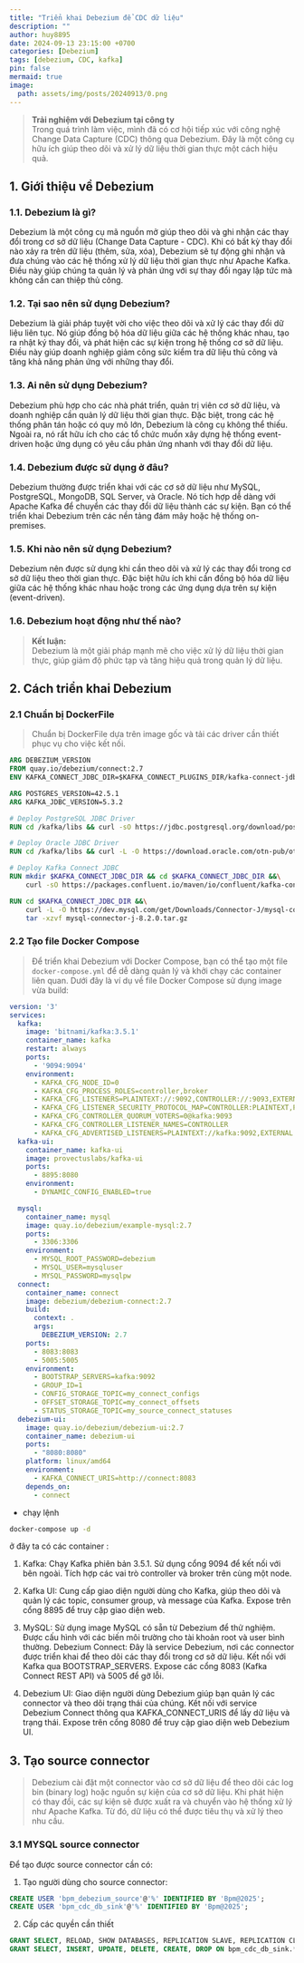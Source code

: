 ```yaml
---
title: "Triển khai Debezium để CDC dữ liệu"
description: ""
author: huy8895
date: 2024-09-13 23:15:00 +0700
categories: [Debezium]
tags: [debezium, CDC, kafka]
pin: false
mermaid: true
image:
  path: assets/img/posts/20240913/0.png
---
```


> **Trải nghiệm với Debezium tại công ty**  
> Trong quá trình làm việc, mình đã có cơ hội tiếp xúc với công nghệ Change Data Capture (CDC) thông qua Debezium. Đây là một công cụ hữu ích giúp theo dõi và xử lý dữ liệu thời gian thực một cách hiệu quả.

## 1. Giới thiệu về Debezium

### 1.1. Debezium là gì?

Debezium là một công cụ mã nguồn mở giúp theo dõi và ghi nhận các thay đổi trong cơ sở dữ liệu (Change Data Capture - CDC). Khi có bất kỳ thay đổi nào xảy ra trên dữ liệu (thêm, sửa, xóa), Debezium sẽ tự động ghi nhận và đưa chúng vào các hệ thống xử lý dữ liệu thời gian thực như Apache Kafka. Điều này giúp chúng ta quản lý và phản ứng với sự thay đổi ngay lập tức mà không cần can thiệp thủ công.

### 1.2. Tại sao nên sử dụng Debezium?

Debezium là giải pháp tuyệt vời cho việc theo dõi và xử lý các thay đổi dữ liệu liên tục. Nó giúp đồng bộ hóa dữ liệu giữa các hệ thống khác nhau, tạo ra nhật ký thay đổi, và phát hiện các sự kiện trong hệ thống cơ sở dữ liệu. Điều này giúp doanh nghiệp giảm công sức kiểm tra dữ liệu thủ công và tăng khả năng phản ứng với những thay đổi.

### 1.3. Ai nên sử dụng Debezium?

Debezium phù hợp cho các nhà phát triển, quản trị viên cơ sở dữ liệu, và doanh nghiệp cần quản lý dữ liệu thời gian thực. Đặc biệt, trong các hệ thống phân tán hoặc có quy mô lớn, Debezium là công cụ không thể thiếu. Ngoài ra, nó rất hữu ích cho các tổ chức muốn xây dựng hệ thống event-driven hoặc ứng dụng có yêu cầu phản ứng nhanh với thay đổi dữ liệu.

### 1.4. Debezium được sử dụng ở đâu?

Debezium thường được triển khai với các cơ sở dữ liệu như MySQL, PostgreSQL, MongoDB, SQL Server, và Oracle. Nó tích hợp dễ dàng với Apache Kafka để chuyển các thay đổi dữ liệu thành các sự kiện. Bạn có thể triển khai Debezium trên các nền tảng đám mây hoặc hệ thống on-premises.

### 1.5. Khi nào nên sử dụng Debezium?

Debezium nên được sử dụng khi cần theo dõi và xử lý các thay đổi trong cơ sở dữ liệu theo thời gian thực. Đặc biệt hữu ích khi cần đồng bộ hóa dữ liệu giữa các hệ thống khác nhau hoặc trong các ứng dụng dựa trên sự kiện (event-driven).

### 1.6. Debezium hoạt động như thế nào?



> **Kết luận:**  
> Debezium là một giải pháp mạnh mẽ cho việc xử lý dữ liệu thời gian thực, giúp giảm độ phức tạp và tăng hiệu quả trong quản lý dữ liệu.

## 2. Cách triển khai Debezium

### 2.1 Chuẩn bị DockerFile
> Chuẩn bị DockerFile dựa trên image gốc và tải các driver cần thiết phục vụ cho việc kết nối.

```dockerfile
ARG DEBEZIUM_VERSION
FROM quay.io/debezium/connect:2.7
ENV KAFKA_CONNECT_JDBC_DIR=$KAFKA_CONNECT_PLUGINS_DIR/kafka-connect-jdbc

ARG POSTGRES_VERSION=42.5.1
ARG KAFKA_JDBC_VERSION=5.3.2

# Deploy PostgreSQL JDBC Driver
RUN cd /kafka/libs && curl -sO https://jdbc.postgresql.org/download/postgresql-$POSTGRES_VERSION.jar

# Deploy Oracle JDBC Driver
RUN cd /kafka/libs && curl -L -O https://download.oracle.com/otn-pub/otn_software/jdbc/1921/ojdbc10.jar

# Deploy Kafka Connect JDBC
RUN mkdir $KAFKA_CONNECT_JDBC_DIR && cd $KAFKA_CONNECT_JDBC_DIR &&\
	curl -sO https://packages.confluent.io/maven/io/confluent/kafka-connect-jdbc/$KAFKA_JDBC_VERSION/kafka-connect-jdbc-$KAFKA_JDBC_VERSION.jar

RUN cd $KAFKA_CONNECT_JDBC_DIR &&\
    curl -L -O https://dev.mysql.com/get/Downloads/Connector-J/mysql-connector-j-8.2.0.tar.gz &&  \
    tar -xzvf mysql-connector-j-8.2.0.tar.gz
```

### 2.2 Tạo file Docker Compose

> Để triển khai Debezium với Docker Compose, bạn có thể tạo một file `docker-compose.yml` để dễ dàng quản lý và khởi chạy các container liên quan. Dưới đây là ví dụ về file Docker Compose sử dụng image vừa build:

```yaml
version: '3'
services:
  kafka:
    image: 'bitnami/kafka:3.5.1'
    container_name: kafka
    restart: always
    ports:
      - '9094:9094'
    environment:
      - KAFKA_CFG_NODE_ID=0
      - KAFKA_CFG_PROCESS_ROLES=controller,broker
      - KAFKA_CFG_LISTENERS=PLAINTEXT://:9092,CONTROLLER://:9093,EXTERNAL://:9094
      - KAFKA_CFG_LISTENER_SECURITY_PROTOCOL_MAP=CONTROLLER:PLAINTEXT,PLAINTEXT:PLAINTEXT,EXTERNAL:PLAINTEXT
      - KAFKA_CFG_CONTROLLER_QUORUM_VOTERS=0@kafka:9093
      - KAFKA_CFG_CONTROLLER_LISTENER_NAMES=CONTROLLER
      - KAFKA_CFG_ADVERTISED_LISTENERS=PLAINTEXT://kafka:9092,EXTERNAL://localhost:9094
  kafka-ui:
    container_name: kafka-ui
    image: provectuslabs/kafka-ui
    ports:
      - 8895:8080
    environment:
      - DYNAMIC_CONFIG_ENABLED=true

  mysql:
    container_name: mysql
    image: quay.io/debezium/example-mysql:2.7
    ports:
      - 3306:3306
    environment:
      - MYSQL_ROOT_PASSWORD=debezium
      - MYSQL_USER=mysqluser
      - MYSQL_PASSWORD=mysqlpw
  connect:
    container_name: connect
    image: debezium/debezium-connect:2.7
    build:
      context: .
      args:
        DEBEZIUM_VERSION: 2.7
    ports:
      - 8083:8083
      - 5005:5005
    environment:
      - BOOTSTRAP_SERVERS=kafka:9092
      - GROUP_ID=1
      - CONFIG_STORAGE_TOPIC=my_connect_configs
      - OFFSET_STORAGE_TOPIC=my_connect_offsets
      - STATUS_STORAGE_TOPIC=my_source_connect_statuses
  debezium-ui:
    image: quay.io/debezium/debezium-ui:2.7
    container_name: debezium-ui
    ports:
      - "8080:8080"
    platform: linux/amd64
    environment:
      - KAFKA_CONNECT_URIS=http://connect:8083
    depends_on:
      - connect
```

- chạy lệnh 

```bash
docker-compose up -d
```

ở đây ta có các container :

1. Kafka: Chạy Kafka phiên bản 3.5.1. Sử dụng cổng 9094 để kết nối với bên ngoài.
Tích hợp các vai trò controller và broker trên cùng một node.

2. Kafka UI: Cung cấp giao diện người dùng cho Kafka, giúp theo dõi và quản lý các topic, consumer group, và message của Kafka.
Expose trên cổng 8895 để truy cập giao diện web.

3. MySQL: Sử dụng image MySQL có sẵn từ Debezium để thử nghiệm.
Được cấu hình với các biến môi trường cho tài khoản root và user bình thường.
Debezium Connect: Đây là service Debezium, nơi các connector được triển khai để theo dõi các thay đổi trong cơ sở dữ liệu.
Kết nối với Kafka qua BOOTSTRAP_SERVERS.
Expose các cổng 8083 (Kafka Connect REST API) và 5005 để gỡ lỗi.

4. Debezium UI: Giao diện người dùng Debezium giúp bạn quản lý các connector và theo dõi trạng thái của chúng.
Kết nối với service Debezium Connect thông qua KAFKA_CONNECT_URIS để lấy dữ liệu và trạng thái. Expose trên cổng 8080 để truy cập giao diện web Debezium UI.


## 3. Tạo source connector
> Debezium cài đặt một connector vào cơ sở dữ liệu để theo dõi các log bin (binary log) hoặc nguồn sự kiện của cơ sở dữ liệu. Khi phát hiện có thay đổi, các sự kiện sẽ được xuất ra và chuyển vào hệ thống xử lý như Apache Kafka. Từ đó, dữ liệu có thể được tiêu thụ và xử lý theo nhu cầu.

### 3.1 MYSQL source connector

Để tạo được source connector cần có:
1. Tạo người dùng cho source connector:

```sql
CREATE USER 'bpm_debezium_source'@'%' IDENTIFIED BY 'Bpm@2025';
CREATE USER 'bpm_cdc_db_sink'@'%' IDENTIFIED BY 'Bpm@2025';
```

2. Cấp các quyền cần thiết

```sql
GRANT SELECT, RELOAD, SHOW DATABASES, REPLICATION SLAVE, REPLICATION CLIENT ON *.* TO 'bpm_debezium_source';
GRANT SELECT, INSERT, UPDATE, DELETE, CREATE, DROP ON bpm_cdc_db_sink.* TO 'bpm_cdc_db_sink'@'%';
```
